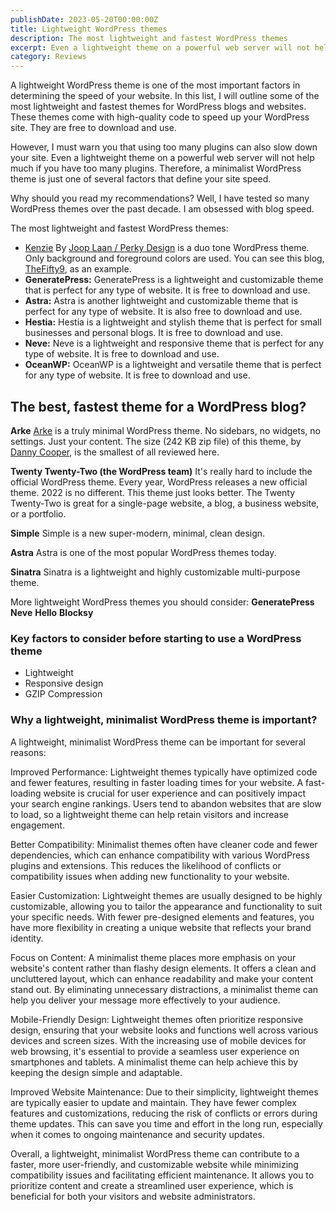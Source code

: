 ```yaml
---
publishDate: 2023-05-20T00:00:00Z
title: Lightweight WordPress themes
description: The most lightweight and fastest WordPress themes
excerpt: Even a lightweight theme on a powerful web server will not help much if
category: Reviews
---
```


A lightweight WordPress theme is one of the most important factors in determining the speed of your website. In this list, I will outline some of the most lightweight and fastest themes for WordPress blogs and websites. These themes come with high-quality code to speed up your WordPress site. They are free to download and use.

However, I must warn you that using too many plugins can also slow down your site. Even a lightweight theme on a powerful web server will not help much if you have too many plugins. Therefore, a minimalist WordPress theme is just one of several factors that define your site speed.

Why should you read my recommendations? Well, I have tested so many WordPress themes over the past decade. I am obsessed with blog speed.

The most lightweight and fastest WordPress themes:

- [Kenzie](https://wordpress.org/themes/kenzie/) By [Joop Laan / Perky Design](https://perky.design/)
  is a duo tone WordPress theme. Only background and foreground colors are used. You can see this blog, [TheFifty9](https://thefifty9.com/), as an example.
- **GeneratePress:** GeneratePress is a lightweight and customizable theme that is perfect for any type of website. It is free to download and use.
- **Astra:** Astra is another lightweight and customizable theme that is perfect for any type of website. It is also free to download and use.
- **Hestia:** Hestia is a lightweight and stylish theme that is perfect for small businesses and personal blogs. It is free to download and use.
- **Neve:** Neve is a lightweight and responsive theme that is perfect for any type of website. It is free to download and use.
- **OceanWP:** OceanWP is a lightweight and versatile theme that is perfect for any type of website. It is free to download and use.

## The best, fastest theme for a WordPress blog?

**Arke** [Arke](https://wordpress.org/themes/arke/) is a truly minimal WordPress theme. No sidebars, no widgets, no settings. Just your content. The size (242 KB zip file) of this theme, by [Danny Cooper](https://dannycooper.com/), is the smallest of all reviewed here.

**Twenty Twenty-Two (the WordPress team)** It's really hard to include the official WordPress theme. Every year, WordPress releases a new official theme. 2022 is no different. This theme just looks better. The Twenty Twenty-Two is great for a single-page website, a blog, a business website, or a portfolio.

**Simple** Simple is a new super-modern, minimal, clean design.

**Astra** Astra is one of the most popular WordPress themes today.

**Sinatra** Sinatra is a lightweight and highly customizable multi-purpose theme.

More lightweight WordPress themes you should consider: **GeneratePress** **Neve** **Hello** **Blocksy**

### Key factors to consider before starting to use a WordPress theme

- Lightweight
- Responsive design
- GZIP Compression

### Why a lightweight, minimalist WordPress theme is important?

A lightweight, minimalist WordPress theme can be important for several reasons:

Improved Performance: Lightweight themes typically have optimized code and fewer features, resulting in faster loading times for your website. A fast-loading website is crucial for user experience and can positively impact your search engine rankings. Users tend to abandon websites that are slow to load, so a lightweight theme can help retain visitors and increase engagement.

Better Compatibility: Minimalist themes often have cleaner code and fewer dependencies, which can enhance compatibility with various WordPress plugins and extensions. This reduces the likelihood of conflicts or compatibility issues when adding new functionality to your website.

Easier Customization: Lightweight themes are usually designed to be highly customizable, allowing you to tailor the appearance and functionality to suit your specific needs. With fewer pre-designed elements and features, you have more flexibility in creating a unique website that reflects your brand identity.

Focus on Content: A minimalist theme places more emphasis on your website's content rather than flashy design elements. It offers a clean and uncluttered layout, which can enhance readability and make your content stand out. By eliminating unnecessary distractions, a minimalist theme can help you deliver your message more effectively to your audience.

Mobile-Friendly Design: Lightweight themes often prioritize responsive design, ensuring that your website looks and functions well across various devices and screen sizes. With the increasing use of mobile devices for web browsing, it's essential to provide a seamless user experience on smartphones and tablets. A minimalist theme can help achieve this by keeping the design simple and adaptable.

Improved Website Maintenance: Due to their simplicity, lightweight themes are typically easier to update and maintain. They have fewer complex features and customizations, reducing the risk of conflicts or errors during theme updates. This can save you time and effort in the long run, especially when it comes to ongoing maintenance and security updates.

Overall, a lightweight, minimalist WordPress theme can contribute to a faster, more user-friendly, and customizable website while minimizing compatibility issues and facilitating efficient maintenance. It allows you to prioritize content and create a streamlined user experience, which is beneficial for both your visitors and website administrators.
